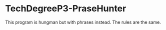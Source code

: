 # TechDegreeP3-PraseHunter


This program is hungman but with phrases instead. The rules are the same.
